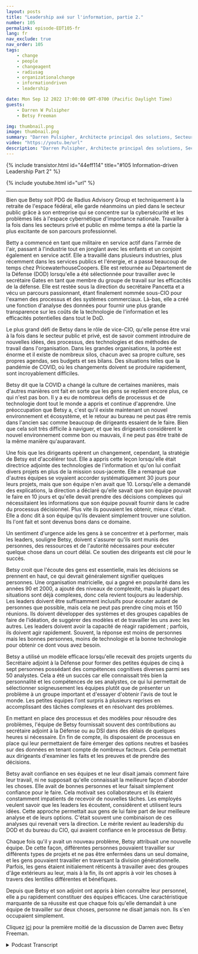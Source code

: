 ```yaml
---
layout: posts
title: "Leadership axé sur l'information, partie 2."
number: 105
permalink: episode-EDT105-fr
lang: fr
nav_exclude: true
nav_order: 105
tags:
    - change
    - people
    - changeagent
    - radiusag
    - organizationalchange
    - informationdriven
    - leadership

date: Mon Sep 12 2022 17:00:00 GMT-0700 (Pacific Daylight Time)
guests:
    - Darren W Pulsipher
    - Betsy Freeman

img: thumbnail.png
image: thumbnail.png
summary: "Darren Pulsipher, Architecte principal des solutions, Secteur public, Intel, poursuit sa discussion avec Betsy Freeman, PDG de Radius Advisory Group, sur son expérience en tant que leader axé sur l'information dans les secteurs public et privé. Deuxième partie sur deux."
video: "https://youtu.be/url"
description: "Darren Pulsipher, Architecte principal des solutions, Secteur public, Intel, poursuit sa discussion avec Betsy Freeman, PDG de Radius Advisory Group, sur son expérience en tant que leader axé sur l'information dans les secteurs public et privé. Deuxième partie sur deux."
---
```


<div>
{% include transistor.html id="44eff114" title="#105 Information-driven Leadership Part 2" %}

{% include youtube.html id="url" %}
</div>

---

Bien que Betsy soit PDG de Radius Advisory Group et techniquement à la retraite de l'espace fédéral, elle garde néanmoins un pied dans le secteur public grâce à son entreprise qui se concentre sur la cybersécurité et les problèmes liés à l'espace cybernétique d'importance nationale. Travailler à la fois dans les secteurs privé et public en même temps a été la partie la plus excitante de son parcours professionnel.

Betty a commencé en tant que militaire en service actif dans l'armée de l'air, passant à l'industrie tout en jonglant avec les enfants et un conjoint également en service actif. Elle a travaillé dans plusieurs industries, plus récemment dans les services publics et l'énergie, et a passé beaucoup de temps chez PricewaterhouseCoopers. Elle est retournée au Département de la Défense (DOD) lorsqu'elle a été sélectionnée pour travailler avec le secrétaire Gates en tant que membre du groupe de travail sur les efficacités de la défense. Elle est restée sous la direction du secrétaire Pancetta et a vécu un parcours passionnant, étant finalement nommée sous-CIO pour l'examen des processus et des systèmes commerciaux. Là-bas, elle a créé une fonction d'analyse des données pour fournir une plus grande transparence sur les coûts de la technologie de l'information et les efficacités potentielles dans tout le DoD.

Le plus grand défi de Betsy dans le rôle de vice-CIO, qu'elle pense être vrai à la fois dans le secteur public et privé, est de savoir comment introduire de nouvelles idées, des processus, des technologies et des méthodes de travail dans l'organisation. Dans les grandes organisations, la portée est énorme et il existe de nombreux silos, chacun avec sa propre culture, ses propres agendas, ses budgets et ses bilans. Des situations telles que la pandémie de COVID, où les changements doivent se produire rapidement, sont incroyablement difficiles.

Betsy dit que la COVID a changé la culture de certaines manières, mais d'autres manières ont fait en sorte que les gens se replient encore plus, ce qui n'est pas bon. Il y a eu de nombreux défis de processus et de technologie dont tout le monde a appris et continue d'apprendre. Une préoccupation que Betsy a, c'est qu'il existe maintenant un nouvel environnement et écosystème, et le retour au bureau ne peut pas être remis dans l'ancien sac comme beaucoup de dirigeants essaient de le faire. Bien que cela soit très difficile à naviguer, et que les dirigeants considèrent le nouvel environnement comme bon ou mauvais, il ne peut pas être traité de la même manière qu'auparavant.

Une fois que les dirigeants opèrent un changement, cependant, la stratégie de Betsy est d'accélérer tout. Elle a appris cette leçon lorsqu'elle était directrice adjointe des technologies de l'information et qu'on lui confiait divers projets en plus de la mission sous-jacente. Elle a remarqué que d'autres équipes se voyaient accorder systématiquement 30 jours pour leurs projets, mais que son équipe n'en avait que 10. Lorsqu'elle a demandé des explications, la direction a déclaré qu'elle savait que son équipe pouvait le faire en 10 jours et qu'elle devait prendre des décisions complexes qui nécessitaient les informations que son équipe pouvait fournir dans le cadre du processus décisionnel. Plus vite ils pouvaient les obtenir, mieux c'était. Elle a donc dit à son équipe qu'ils devaient simplement trouver une solution. Ils l'ont fait et sont devenus bons dans ce domaine.

Un sentiment d'urgence aide les gens à se concentrer et à performer, mais les leaders, souligne Betsy, doivent s'assurer qu'ils sont munis des personnes, des ressources et de l'autorité nécessaires pour exécuter quelque chose dans un court délai. Ce soutien des dirigeants est clé pour le succès.

Betsy croit que l'écoute des gens est essentielle, mais les décisions se prennent en haut, ce qui devrait généralement signifier quelques personnes. Une organisation matricielle, qui a gagné en popularité dans les années 90 et 2000, a ajouté des niveaux de complexité, mais la plupart des situations sont déjà complexes, donc cela revient toujours au leadership. Les leaders doivent être suffisamment inclusifs pour écouter autant de personnes que possible, mais cela ne peut pas prendre cinq mois et 150 réunions. Ils doivent développer des systèmes et des groupes capables de faire de l'idéation, de suggérer des modèles et de travailler les uns avec les autres. Les leaders doivent avoir la capacité de réagir rapidement ; parfois, ils doivent agir rapidement. Souvent, la réponse est moins de personnes mais les bonnes personnes, moins de technologie et la bonne technologie pour obtenir ce dont vous avez besoin.

Betsy a utilisé un modèle efficace lorsqu'elle recevait des projets urgents du Secrétaire adjoint à la Défense pour former des petites équipes de cinq à sept personnes possédant des compétences cognitives diverses parmi ses 50 analystes. Cela a été un succès car elle connaissait très bien la personnalité et les compétences de ses analystes, ce qui lui permettait de sélectionner soigneusement les équipes plutôt que de présenter un problème à un groupe important et d'essayer d'obtenir l'avis de tout le monde. Les petites équipes l'ont surpris à plusieurs reprises en accomplissant des tâches complexes et en résolvant des problèmes.

En mettant en place des processus et des modèles pour résoudre des problèmes, l'équipe de Betsy fournissait souvent des contributions au secrétaire adjoint à la Défense ou au DSI dans des délais de quelques heures si nécessaire. En fin de compte, ils disposaient de processus en place qui leur permettaient de faire émerger des options neutres et basées sur des données en tenant compte de nombreux facteurs. Cela permettait aux dirigeants d'examiner les faits et les preuves et de prendre des décisions.

Betsy avait confiance en ses équipes et ne leur disait jamais comment faire leur travail, ni ne supposait qu'elle connaissait la meilleure façon d'aborder les choses. Elle avait de bonnes personnes et leur faisait simplement confiance pour le faire. Cela motivait ses collaborateurs et ils étaient constamment impatients de recevoir de nouvelles tâches. Les employés veulent savoir que les leaders les écoutent, considèrent et utilisent leurs idées. Cette approche permettait aux gens de lui faire part de leur meilleure analyse et de leurs options. C'était souvent une combinaison de ces analyses qui revenait vers la direction. Le mérite revient au leadership du DOD et du bureau du CIO, qui avaient confiance en le processus de Betsy.

Chaque fois qu'il y avait un nouveau problème, Betsy attribuait une nouvelle équipe. De cette façon, différentes personnes pouvaient travailler sur différents types de projets et ne pas être enfermées dans un seul domaine, et les gens pouvaient travailler en traversant la division générationnelle. Parfois, les gens étaient initialement réticents à travailler avec des groupes d'âge extérieurs au leur, mais à la fin, ils ont appris à voir les choses à travers des lentilles différentes et bénéfiques.

Depuis que Betsy et son adjoint ont appris à bien connaître leur personnel, elle a pu rapidement constituer des équipes efficaces. Une caractéristique marquante de sa réussite est que chaque fois qu'elle demandait à une équipe de travailler sur deux choses, personne ne disait jamais non. Ils s'en occupaient simplement.

Cliquez [ici](episode-EDT104) pour la première moitié de la discussion de Darren avec Betsy Freeman.



<details>
<summary> Podcast Transcript </summary>

<p></p>

</details>
